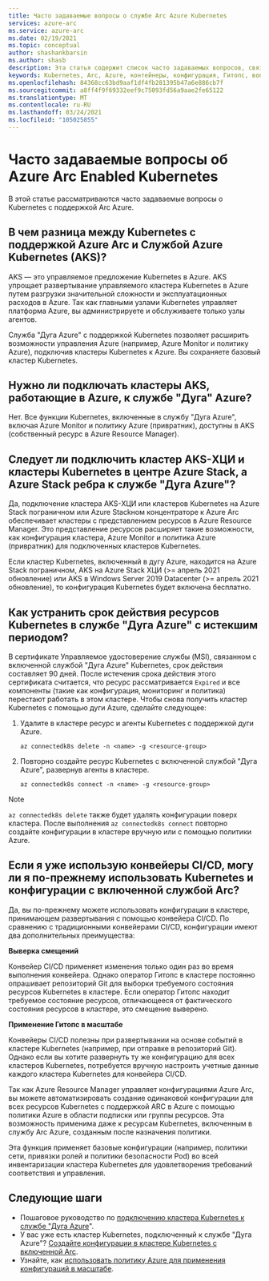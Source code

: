 ```yaml
---
title: Часто задаваемые вопросы о службе Arc Azure Kubernetes
services: azure-arc
ms.service: azure-arc
ms.date: 02/19/2021
ms.topic: conceptual
author: shashankbarsin
ms.author: shasb
description: Эта статья содержит список часто задаваемых вопросов, связанных с включенной службой Arc Kubernetes.
keywords: Kubernetes, Arc, Azure, контейнеры, конфигурация, Гитопс, вопросы и ответы
ms.openlocfilehash: 84368cc63bd9aaf1df4fb281395b47a6e886cb7f
ms.sourcegitcommit: a8ff4f9f69332eef9c75093fd56a9aae2fe65122
ms.translationtype: MT
ms.contentlocale: ru-RU
ms.lasthandoff: 03/24/2021
ms.locfileid: "105025855"
---
```

# <a name="frequently-asked-questions---azure-arc-enabled-kubernetes"></a>Часто задаваемые вопросы об Azure Arc Enabled Kubernetes

В этой статье рассматриваются часто задаваемые вопросы о Kubernetes с поддержкой Arc Azure.

## <a name="what-is-the-difference-between-azure-arc-enabled-kubernetes-and-azure-kubernetes-service-aks"></a>В чем разница между Kubernetes с поддержкой Azure Arc и Службой Azure Kubernetes (AKS)?

AKS — это управляемое предложение Kubernetes в Azure. AKS упрощает развертывание управляемого кластера Kubernetes в Azure путем разгрузки значительной сложности и эксплуатационных расходов в Azure. Так как главными узлами Kubernetes управляет платформа Azure, вы администрируете и обслуживаете только узлы агентов.

Служба "Дуга Azure" с поддержкой Kubernetes позволяет расширить возможности управления Azure (например, Azure Monitor и политику Azure), подключив кластеры Kubernetes к Azure. Вы сохраняете базовый кластер Kubernetes.

## <a name="do-i-need-to-connect-my-aks-clusters-running-on-azure-to-azure-arc"></a>Нужно ли подключать кластеры AKS, работающие в Azure, к службе "Дуга" Azure?

Нет. Все функции Kubernetes, включенные в службу "Дуга Azure", включая Azure Monitor и политику Azure (привратник), доступны в AKS (собственный ресурс в Azure Resource Manager).
    
## <a name="should-i-connect-my-aks-hci-cluster-and-kubernetes-clusters-on-azure-stack-hub-and-azure-stack-edge-to-azure-arc"></a>Следует ли подключить кластер AKS-ХЦИ и кластеры Kubernetes в центре Azure Stack, а Azure Stack ребра к службе "Дуга Azure"?

Да, подключение кластера AKS-ХЦИ или кластеров Kubernetes на Azure Stack пограничном или Azure Stackном концентраторе к Azure Arc обеспечивает кластеры с представлением ресурсов в Azure Resource Manager. Это представление ресурсов расширяет такие возможности, как конфигурация кластера, Azure Monitor и политика Azure (привратник) для подключенных кластеров Kubernetes.

Если кластер Kubernetes, включенный в дугу Azure, находится на Azure Stack пограничном, AKS на Azure Stack ХЦИ (>= апрель 2021 обновление) или AKS в Windows Server 2019 Datacenter (>= апрель 2021 обновление), то конфигурация Kubernetes будет включена бесплатно.

## <a name="how-to-address-expired-azure-arc-enabled-kubernetes-resources"></a>Как устранить срок действия ресурсов Kubernetes в службе "Дуга Azure" с истекшим периодом?

В сертификате Управляемое удостоверение службы (MSI), связанном с включенной службой "Дуга Azure" Kubernetes, срок действия составляет 90 дней. После истечения срока действия этого сертификата считается, что ресурс рассматривается `Expired` и все компоненты (такие как конфигурация, мониторинг и политика) перестают работать в этом кластере. Чтобы снова получить кластер Kubernetes с помощью дуги Azure, сделайте следующее:

1. Удалите в кластере ресурс и агенты Kubernetes с поддержкой дуги Azure. 

    ```console
    az connectedk8s delete -n <name> -g <resource-group>
    ```

1. Повторно создайте ресурс Kubernetes с включенной службой "Дуга Azure", развернув агенты в кластере.
    
    ```console
    az connectedk8s connect -n <name> -g <resource-group>
    ```

> [!NOTE]
> `az connectedk8s delete` также будет удалять конфигурации поверх кластера. После выполнения `az connectedk8s connect` повторно создайте конфигурации в кластере вручную или с помощью политики Azure.

## <a name="if-i-am-already-using-cicd-pipelines-can-i-still-use-azure-arc-enabled-kubernetes-and-configurations"></a>Если я уже использую конвейеры CI/CD, могу ли я по-прежнему использовать Kubernetes и конфигурации с включенной службой Arc?

Да, вы по-прежнему можете использовать конфигурации в кластере, принимающем развертывания с помощью конвейера CI/CD. По сравнению с традиционными конвейерами CI/CD, конфигурации имеют два дополнительных преимущества:

**Выверка смещений**

Конвейер CI/CD применяет изменения только один раз во время выполнения конвейера. Однако оператор Гитопс в кластере постоянно опрашивает репозиторий Git для выборки требуемого состояния ресурсов Kubernetes в кластере. Если оператор Гитопс находит требуемое состояние ресурсов, отличающееся от фактического состояния ресурсов в кластере, это смещение выверено.

**Применение Гитопс в масштабе**

Конвейеры CI/CD полезны при развертывании на основе событий в кластере Kubernetes (например, при отправке в репозиторий Git). Однако если вы хотите развернуть ту же конфигурацию для всех кластеров Kubernetes, потребуется вручную настроить учетные данные каждого кластера Kubernetes для конвейера CI/CD. 

Так как Azure Resource Manager управляет конфигурациями Azure Arc, вы можете автоматизировать создание одинаковой конфигурации для всех ресурсов Kubernetes с поддержкой ARC в Azure с помощью политики Azure в области подписки или группы ресурсов. Эта возможность применима даже к ресурсам Kubernetes, включенным в службу Arc Azure, созданным после назначения политики.

Эта функция применяет базовые конфигурации (например, политики сети, привязки ролей и политики безопасности Pod) во всей инвентаризации кластера Kubernetes для удовлетворения требований соответствия и управления.

## <a name="next-steps"></a>Следующие шаги

* Пошаговое руководство по [подключению кластера Kubernetes к службе "Дуга Azure](./quickstart-connect-cluster.md)".
* У вас уже есть кластер Kubernetes, подключенный к службе "Дуга Azure"? [Создайте конфигурации в кластере Kubernetes с включенной Arc](./tutorial-use-gitops-connected-cluster.md).
* Узнайте, как [использовать политику Azure для применения конфигураций в масштабе](./use-azure-policy.md).